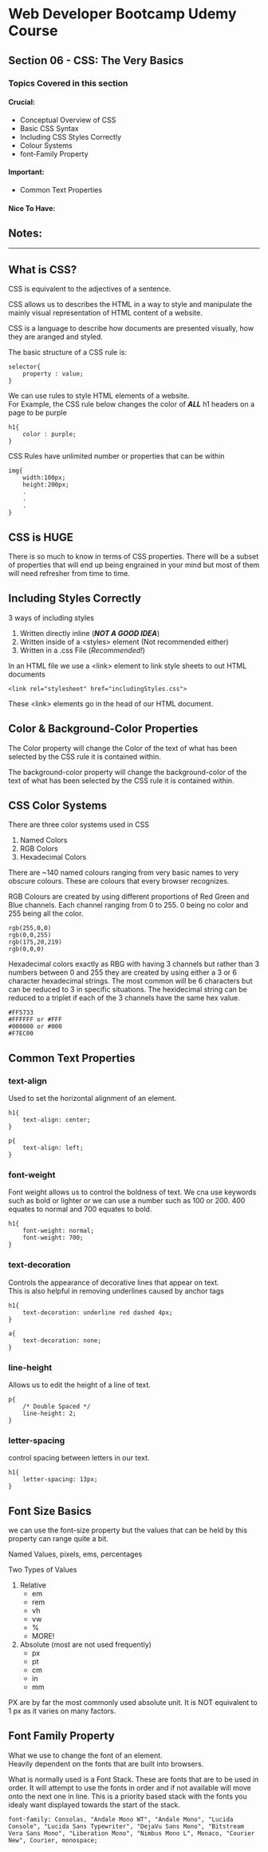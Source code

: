 # Web Developer Bootcamp Udemy Course
## Section 06 - CSS: The Very Basics
### Topics Covered in this section

#### Crucial:
- Conceptual Overview of CSS
- Basic CSS Syntax
- Including CSS Styles Correctly
- Colour Systems
- font-Family Property
#### Important:
- Common Text Properties
#### Nice To Have:

## Notes:
- - -
## What is CSS?
CSS is equivalent to the adjectives of a sentence.  

CSS allows us to describes the HTML in a way to style and manipulate the mainly visual representation of HTML content of a website.

CSS is a language to describe how documents are presented visually, how they are aranged and styled.

The basic structure of a CSS rule is:
```
selector{
    property : value;
}
```

We can use rules to style HTML elements of a website.  
For Example, the CSS rule below changes the color of ***ALL*** h1 headers on a page to be purple
```
h1{
    color : purple;
}
```

CSS Rules have unlimited number or properties that can be within
```
img{
    width:100px;
    height:200px;
    .
    .
    .
}
```

## CSS is **HUGE**
There is so much to know in terms of CSS properties.
There will be a subset of properties that will end up being engrained in your mind but most of them will need refresher from time to time.

## Including Styles Correctly
3 ways of including styles

1. Written directly inline (***NOT A GOOD IDEA***)
2. Written inside of a \<styles> element (Not recommended either)
3. Written in a .css File (*Recommended!*)

In an HTML file we use a \<link> element to link style sheets to out HTML documents
```
<link rel="stylesheet" href="includingStyles.css">
```
These \<link> elements go in the head of our HTML document.

## Color & Background-Color Properties
The Color property will change the Color of the text of what has been selected by the CSS rule it is contained within.

The background-color property will change the background-color of the text of what has been selected by the CSS rule it is contained within.

## CSS Color Systems
There are three color systems used in CSS

1. Named Colors
2. RGB Colors
3. Hexadecimal Colors

There are ~140 named colours ranging from very basic names to very obscure colours. These are colours that every browser recognizes.

RGB Colours are created by using different proportions of Red Green and Blue channels. Each channel ranging from 0 to 255. 0 being no color and 255 being all the color.
```
rgb(255,0,0)
rgb(0,0,255)
rgb(175,20,219)
rgb(0,0,0)
```

Hexadecimal colors exactly as RBG with having 3 channels but rather than 3 numbers between 0 and 255 they are created by using either a 3 or 6 character hexadecimal strings. The most common will be 6 characters but can be reduced to 3 in specific situations. The hexidecimal string can be reduced to a triplet if each of the 3 channels have the same hex value.

```
#FF5733
#FFFFFF or #FFF
#000000 or #000
#F7EC00
```

## Common Text Properties
### text-align  
Used to set the horizontal alignment of an element.  
```
h1{
    text-align: center;
}

p{
    text-align: left;
}
```

### font-weight
Font weight allows us to control the boldness of text. We cna use keywords such as bold or lighter or we can use a number such as 100 or 200. 400 equates to normal and 700 equates to bold.
```
h1{
    font-weight: normal;
    font-weight: 700;
}
```

### text-decoration 
Controls the appearance of decorative lines that appear on text.  
This is also helpful in removing underlines caused by anchor tags
```
h1{
    text-decoration: underline red dashed 4px;
}

a{
    text-decoration: none;    
}
```

### line-height
Allows us to edit the height of a line of text.
```
p{
    /* Double Spaced */
    line-height: 2; 
}
```
### letter-spacing
control spacing between letters in our text.
```
h1{
    letter-spacing: 13px;
}
```

## Font Size Basics
we can use the font-size property but the values that can be held by this property can range quite a bit.

Named Values, pixels, ems, percentages

Two Types of Values
1. Relative  
    - em
    - rem
    - vh
    - vw
    - %
    - MORE!
2. Absolute (most are not used frequently)
    - px
    - pt
    - cm
    - in
    - mm

PX are by far the most commonly used absolute unit. It is NOT equivalent to 1 px as it varies on many factors.

## Font Family Property
What we use to change the font of an element.  
Heavily dependent on the fonts that are built into browsers.

What is normally used is a Font Stack. These are fonts that are to be used in order. It will attempt to use the fonts in order and if not available will move onto the next one in line. This is a priority based stack with the fonts you idealy want displayed towards the start of the stack.
```
font-family: Consolas, "Andale Mono WT", "Andale Mono", "Lucida Console", "Lucida Sans Typewriter", "DejaVu Sans Mono", "Bitstream Vera Sans Mono", "Liberation Mono", "Nimbus Mono L", Monaco, "Courier New", Courier, monospace;
```
